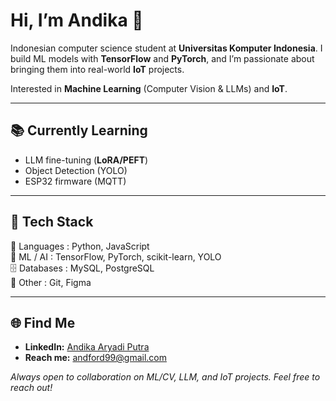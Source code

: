 # Hi, I’m Andika 👋

Indonesian computer science student at **Universitas Komputer Indonesia**. I build ML models with **TensorFlow** and **PyTorch**, and I’m passionate about bringing them into real-world **IoT** projects.

Interested in **Machine Learning** (Computer Vision & LLMs) and **IoT**.

---

## 📚 Currently Learning
- LLM fine-tuning (**LoRA/PEFT**)
- Object Detection (YOLO)
- ESP32 firmware (MQTT)

---

## 🚀 Tech Stack
🧠 Languages : Python, JavaScript<br>
🤖 ML / AI : TensorFlow, PyTorch, scikit-learn, YOLO<br>
🗄️ Databases : MySQL, PostgreSQL<br>
🧰 Other : Git, Figma

---

## 🌐 Find Me
- **LinkedIn:** [Andika Aryadi Putra](www.linkedin.com/in/andika-aryadi-putra-65aa16291)
- **Reach me:** [andford99@gmail.com](mailto:andford99@gmail.com)

_Always open to collaboration on ML/CV, LLM, and IoT projects. Feel free to reach out!_
